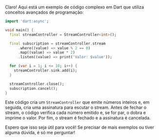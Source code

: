Claro! Aqui está um exemplo de código complexo em Dart que utiliza conceitos avançados de programação:

```dart
import 'dart:async';

void main() {
  final streamController = StreamController<int>();

  final subscription = streamController.stream
      .where((value) => value % 2 == 0)
      .map((value) => value * 2)
      .listen((value) => print('Valor: $value'));

  for (var i = 1; i <= 10; i++) {
    streamController.sink.add(i);
  }

  streamController.close();
  subscription.cancel();
}
```

Este código cria um `StreamController` que emite números inteiros e, em seguida, cria uma assinatura para escutar o stream. Antes de fechar o stream, o código verifica cada número emitido e, se for par, o dobra e imprime o valor. Por fim, o stream é fechado e a assinatura é cancelada.

Espero que isso seja útil para você! Se precisar de mais exemplos ou tiver alguma dúvida, é só me perguntar!